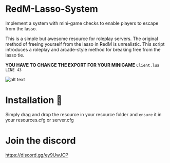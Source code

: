 # RedM-Lasso-System
Implement a system with mini-game checks to enable players to escape from the lasso.

This is a simple but awesome resource for roleplay servers. The original method of freeing yourself from the lasso in RedM is unrealistic.
This script introduces a roleplay and arcade-style method for breaking free from the lasso tie.

**YOU HAVE TO CHANGE THE EXPORT FOR YOUR MINIGAME**
`Client.lua LINE 43`

![alt text](https://i.redd.it/quazcabx90y31.jpg)

# Installation 📖

Simply drag and drop the resource in your resource folder and `ensure` it in your resources.cfg or server.cfg

# Join the discord
https://discord.gg/ey9UwJCP
